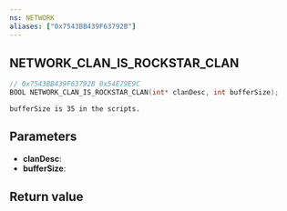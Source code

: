```yaml
---
ns: NETWORK
aliases: ["0x7543BB439F63792B"]
---
```

## NETWORK_CLAN_IS_ROCKSTAR_CLAN

```c
// 0x7543BB439F63792B 0x54E79E9C
BOOL NETWORK_CLAN_IS_ROCKSTAR_CLAN(int* clanDesc, int bufferSize);
```

```
bufferSize is 35 in the scripts.  
```

## Parameters
* **clanDesc**:
* **bufferSize**:

## Return value
